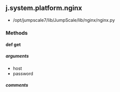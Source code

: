 ## j.system.platform.nginx

- /opt/jumpscale7/lib/JumpScale/lib/nginx/nginx.py

### Methods

#### def get 
##### arguments

- host
- password

##### comments

